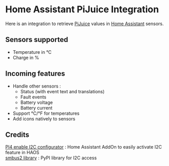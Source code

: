# Home Assistant PiJuice Integration

Here is an integration to retrieve [PiJuice](https://github.com/PiSupply/PiJuice) values in [Home Assistant](https://home-assistant.io) sensors.


## Sensors supported
* Temperature in °C
* Charge in %


## Incoming features
* Handle other sensors :
  * Status (with event text and translations)
  * Fault events
  * Battery voltage
  * Battery current
* Support °C/°F for temperatures
* Add icons natively to sensors


## Credits
[PI4 enable I2C configurator](https://github.com/adamoutler/HassOSConfigurator) : Home Assistant AddOn to easily activate I2C feature in HAOS<br>
[smbus2 library](https://pypi.org/project/smbus2) : PyPI library for I2C access

